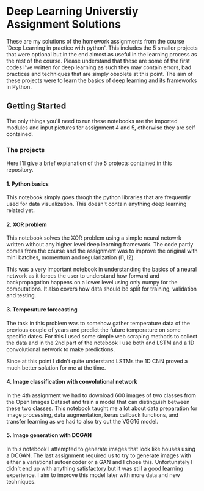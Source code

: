 # Deep Learning Universtiy Assignment Solutions

These are my solutions of the homework assignments from the course 'Deep Learning in practice with python'. This includes the 5 smaller projects that were optional but in the end almost as useful in the learning process as the rest of the course. Please understand that these are some of the first codes I've written for deep learning as such they may contain errors, bad practices and techniques that are simply obsolete at this point. The aim of these projects were to learn the basics of deep learning and its frameworks in Python.

## Getting Started

The only things you'll need to run these notebooks are the imported modules and input pictures for assignment 4 and 5, otherwise they are self contained.

### The projects

Here I'll give a brief explanation of the 5 projects contained in this repository.

#### 1. Python basics
This notebook simply goes throgh the python libraries that are frequently used for data visualization. This doesn't contain anything deep learning related yet.

#### 2. XOR problem
This notebook solves the XOR problem using a simple neural netowrk written without any higher level deep learning framework. The code partly comes from the course and the assignment was to improve the original with mini batches, momentum and regularization (l1, l2).

This was a very important notebook in understanding the basics of a neural network as it forces the user to understand how forward and backpropagation happens on a lower level using only numpy for the computations. It also covers how data should be split for training, validation and testing.

#### 3. Temperature forecasting
The task in this problem was to somehow gather temperature data of the previous couple of years and predict the future temperature on some specific dates. For this I used some simple web scraping methods to collect the data and in the 2nd part of the notebook I use both and LSTM and a 1D convolutional network to make predictions. 

Since at this point I didn't quite understand LSTMs the 1D CNN proved a much better solution for me at the time.

#### 4. Image classification with convolutional network
In the 4th assignment we had to download 600 images of two classes from the Open Images Dataset and train a model that can distinguish between these two classes. This notebook taught me a lot about data preparation for image processing, data augmentation, keras callback functions, and transfer learning as we had to also try out the VGG16 model. 

#### 5. Image generation with DCGAN
In this notebook I attempted to generate images that look like houses using a DCGAN. The last assignment required us to try to generate images with either a variational autoencoder or a GAN and I chose this. Unfortunately I didn't end up with anything satisfactory but it was still a good learning experience. I aim to improve this model later with more data and new techniques.
